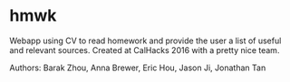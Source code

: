 # hmwk
Webapp using CV to read homework and provide the user a list of useful and relevant sources. Created at CalHacks 2016 with a pretty nice team.

Authors: Barak Zhou, Anna Brewer, Eric Hou, Jason Ji, Jonathan Tan
